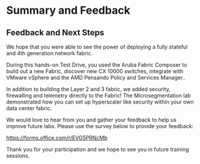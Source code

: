 # Summary and Feedback

## Feedback and Next Steps

We hope that you were able to see the power of deploying a fully stateful and 4th generation network fabric.  

During this hands-on Test Drive, you used the Aruba Fabric Composer to build out a new Fabric, discover new CX 10000 switches, integrate with VMware vSphere and the AMD Pensando Policy and Services Manager..  

In addition to building the Layer 2 and 3 fabric, we added security, firewalling and telemetry directly to the Fabric!  The Microsegmentation lab demonstrated how you can set up hyperscaler like security within your own data center fabric.  

We would love to hear from you and gather your feedback to help us improve future labs.  Please use the survey below to provide your feedback:  

https://forms.office.com/r/EVG5PRNcMb  

Thank you for your participation and we hope to see you in future training sessions.